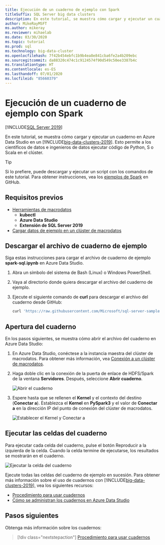 ```yaml
---
title: Ejecución de un cuaderno de ejemplo con Spark
titleSuffix: SQL Server big data clusters
description: En este tutorial, se muestra cómo cargar y ejecutar un cuaderno de Spark de ejemplo en un clúster de macrodatos de SQL Server 2019.
author: MikeRayMSFT
ms.author: mikeray
ms.reviewer: mihaelab
ms.date: 03/30/2020
ms.topic: tutorial
ms.prod: sql
ms.technology: big-data-cluster
ms.openlocfilehash: 7f42b454ebfc1b9b4ea8e841cba6fe2a4b209ebc
ms.sourcegitcommit: da88320c474c1c9124574f90d549c50ee3387b4c
ms.translationtype: HT
ms.contentlocale: es-ES
ms.lasthandoff: 07/01/2020
ms.locfileid: "85660379"
---
```

# <a name="run-a-sample-notebook-using-spark"></a>Ejecución de un cuaderno de ejemplo con Spark

[!INCLUDE[SQL Server 2019](../includes/applies-to-version/sqlserver2019.md)]

En este tutorial, se muestra cómo cargar y ejecutar un cuaderno en Azure Data Studio en un [!INCLUDE[big-data-clusters-2019](../includes/ssbigdataclusters-ver15.md)]. Esto permite a los científicos de datos e ingenieros de datos ejecutar código de Python, S o Scala en el clúster.

> [!TIP]
> Si lo prefiere, puede descargar y ejecutar un script con los comandos de este tutorial. Para obtener instrucciones, vea los [ejemplos de Spark](https://github.com/Microsoft/sql-server-samples/tree/master/samples/features/sql-big-data-cluster/spark) en GitHub.

## <a name="prerequisites"></a><a id="prereqs"></a> Requisitos previos

- [Herramientas de macrodatos](deploy-big-data-tools.md)
   - **kubectl**
   - **Azure Data Studio**
   - **Extensión de SQL Server 2019**
- [Cargar datos de ejemplo en un clúster de macrodatos](tutorial-load-sample-data.md)

## <a name="download-the-sample-notebook-file"></a>Descargar el archivo de cuaderno de ejemplo

Siga estas instrucciones para cargar el archivo de cuaderno de ejemplo **spark-sql.ipynb** en Azure Data Studio.

1. Abra un símbolo del sistema de Bash (Linux) o Windows PowerShell.

1. Vaya al directorio donde quiera descargar el archivo del cuaderno de ejemplo.

1. Ejecute el siguiente comando de **curl** para descargar el archivo del cuaderno desde GitHub:

   ```bash
   curl 'https://raw.githubusercontent.com/Microsoft/sql-server-samples/master/samples/features/sql-big-data-cluster/spark/data-loading/transform-csv-files.ipynb' -o transform-csv-files.ipynb
   ```

## <a name="open-the-notebook"></a>Apertura del cuaderno

En los pasos siguientes, se muestra cómo abrir el archivo del cuaderno en Azure Data Studio:

1. En Azure Data Studio, conéctese a la instancia maestra del clúster de macrodatos. Para obtener más información, vea [Conexión a un clúster de macrodatos](connect-to-big-data-cluster.md).

1. Haga doble clic en la conexión de la puerta de enlace de HDFS/Spark de la ventana **Servidores**. Después, seleccione **Abrir cuaderno**.

   ![Abrir el cuaderno](media/notebook-tutorial-spark/azure-data-studio-open-notebook.png)

1. Espere hasta que se rellenen el **Kernel** y el contexto del destino (**Conectar a**). Establezca el **Kernel** en **PySpark3** y el valor de **Conectar a** en la dirección IP del punto de conexión del clúster de macrodatos.

   ![Establecer el Kernel y Conectar a](media/notebook-tutorial-spark/set-kernel-and-attach-to.png)

## <a name="run-the-notebook-cells"></a>Ejecutar las celdas del cuaderno

Para ejecutar cada celda del cuaderno, pulse el botón Reproducir a la izquierda de la celda. Cuando la celda termine de ejecutarse, los resultados se mostrarán en el cuaderno.

![Ejecutar la celda del cuaderno](media/notebook-tutorial-spark/run-notebook-cell.png)

Ejecute todas las celdas del cuaderno de ejemplo en sucesión. Para obtener más información sobre el uso de cuadernos con [!INCLUDE[big-data-clusters-2019](../includes/ssbigdataclusters-ss-nover.md)], vea los siguientes recursos:

- [Procedimiento para usar cuadernos](../azure-data-studio/notebooks-guidance.md)
- [Cómo se administran los cuadernos en Azure Data Studio](notebooks-manage-bdc.md)

## <a name="next-steps"></a>Pasos siguientes

Obtenga más información sobre los cuadernos:
> [!div class="nextstepaction"]
> [Procedimiento para usar cuadernos](../azure-data-studio/notebooks-guidance.md)

